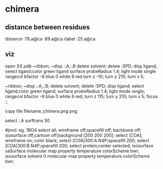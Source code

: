 # chimera

## distance between residues

distance :78.a@ca :89.a@ca
rlabel :25.a@ca

## viz
open XX.pdb
~ribbon;
~disp :.A,:.B
delete solvent; 
delete :SPD; 
disp ligand; select ligand;color green ligand
surface probeRadius 1.4;
light mode single
rangecol bfactor -8 blue 0 white 8 red
turn z -10; turn y 210; turn x 5; 

~ribbon; ~disp :.A,:.B; delete solvent; delete :SPD; disp ligand; select ligand;color green ligand; surface probeRadius 1.4; light mode single; rangecol bfactor -6 blue 0 white 6 red; turn z 115; turn y 210; turn x 5; focus :;

copy file filename_chimera.png png

select :.A
surftrans 50

#jmol: eg. 1BO4
select all; wireframe off;spacefill off; backbone off; isosurface off;cartoon off;background [200 200 200];
select [COA]; wireframe on; color black;
select [COA]300:A.N4P;spacefill 200; 
select [COA]300:B.N4P;spacefill 200;
select protein;center selected;
isosurface saSurface molecular map property temperature colorScheme bwr;
isosurface solvent 0 molecular map property temperature colorScheme bwr;
